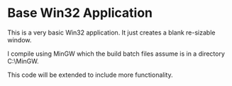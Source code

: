 # Base Win32 Application

This is a very basic Win32 application. It just creates a blank re-sizable window.

I compile using MinGW which the build batch files assume is in a directory C:\MinGW.

This code will be extended to include more functionality.
